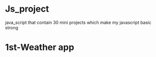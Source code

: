 # Js_project
java_script that contain 30 mini projects which make my javascript basic strong

# 1st-Weather app
